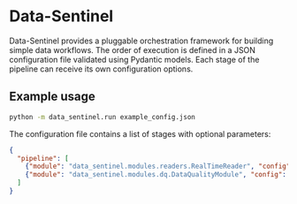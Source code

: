 # Data-Sentinel

Data-Sentinel provides a pluggable orchestration framework for building
simple data workflows. The order of execution is defined in a JSON
configuration file validated using Pydantic models. Each stage of the
pipeline can receive its own configuration options.

## Example usage

```bash
python -m data_sentinel.run example_config.json
```

The configuration file contains a list of stages with optional parameters:

```json
{
  "pipeline": [
    {"module": "data_sentinel.modules.readers.RealTimeReader", "config": {"records": [4, 5, 6]}},
    {"module": "data_sentinel.modules.dq.DataQualityModule", "config": {"allow_empty": false}}
  ]
}
```
